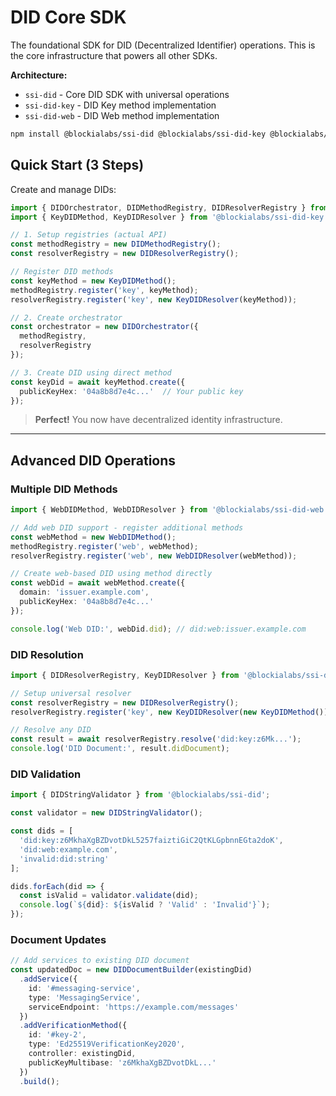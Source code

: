 # DID Core SDK

The foundational SDK for DID (Decentralized Identifier) operations. This is the core infrastructure that powers all other SDKs.

**Architecture:**
- `ssi-did` - Core DID SDK with universal operations
- `ssi-did-key` - DID Key method implementation  
- `ssi-did-web` - DID Web method implementation

```bash
npm install @blockialabs/ssi-did @blockialabs/ssi-did-key @blockialabs/ssi-did-web
```

## Quick Start (3 Steps)

Create and manage DIDs:

```typescript
import { DIDOrchestrator, DIDMethodRegistry, DIDResolverRegistry } from '@blockialabs/ssi-did';
import { KeyDIDMethod, KeyDIDResolver } from '@blockialabs/ssi-did-key';

// 1. Setup registries (actual API)
const methodRegistry = new DIDMethodRegistry();
const resolverRegistry = new DIDResolverRegistry();

// Register DID methods
const keyMethod = new KeyDIDMethod();
methodRegistry.register('key', keyMethod);
resolverRegistry.register('key', new KeyDIDResolver(keyMethod));

// 2. Create orchestrator
const orchestrator = new DIDOrchestrator({
  methodRegistry,
  resolverRegistry
});

// 3. Create DID using direct method
const keyDid = await keyMethod.create({
  publicKeyHex: '04a8b8d7e4c...'  // Your public key
});
```

> **Perfect!** You now have decentralized identity infrastructure.

---

## Advanced DID Operations

### Multiple DID Methods

```typescript
import { WebDIDMethod, WebDIDResolver } from '@blockialabs/ssi-did-web';

// Add web DID support - register additional methods
const webMethod = new WebDIDMethod();
methodRegistry.register('web', webMethod);
resolverRegistry.register('web', new WebDIDResolver(webMethod));

// Create web-based DID using method directly
const webDid = await webMethod.create({
  domain: 'issuer.example.com',
  publicKeyHex: '04a8b8d7e4c...'
});

console.log('Web DID:', webDid.did); // did:web:issuer.example.com
```

### DID Resolution

```typescript
import { DIDResolverRegistry, KeyDIDResolver } from '@blockialabs/ssi-did';

// Setup universal resolver
const resolverRegistry = new DIDResolverRegistry();
resolverRegistry.register('key', new KeyDIDResolver(new KeyDIDMethod()));

// Resolve any DID
const result = await resolverRegistry.resolve('did:key:z6Mk...');
console.log('DID Document:', result.didDocument);
```

### DID Validation

```typescript
import { DIDStringValidator } from '@blockialabs/ssi-did';

const validator = new DIDStringValidator();

const dids = [
  'did:key:z6MkhaXgBZDvotDkL5257faiztiGiC2QtKLGpbnnEGta2doK',
  'did:web:example.com',
  'invalid:did:string'
];

dids.forEach(did => {
  const isValid = validator.validate(did);
  console.log(`${did}: ${isValid ? 'Valid' : 'Invalid'}`);
});
```

### Document Updates

```typescript
// Add services to existing DID document
const updatedDoc = new DIDDocumentBuilder(existingDid)
  .addService({
    id: '#messaging-service',
    type: 'MessagingService',
    serviceEndpoint: 'https://example.com/messages'
  })
  .addVerificationMethod({
    id: '#key-2',
    type: 'Ed25519VerificationKey2020',
    controller: existingDid,
    publicKeyMultibase: 'z6MkhaXgBZDvotDkL...'
  })
  .build();
```
